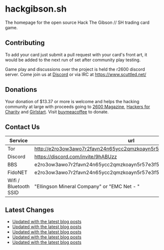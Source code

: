 # hackgibson.sh
The homepage for the open source Hack The Gibson // SH trading card game.


## Contributing

To add your card just submit a pull request with your card's front art, it would be added to the next run of set after community play testing.

Game play and discussions over the project is held the r2600 discord server. Come join us at [Discord](https://discord.com/invite/9hABUzz) or via IRC at https://www.scuttled.net/


## Donations

Your donation of $13.37 or more is welcome and helps the hacking community at large with proceeds going to [2600 Magazine](https://2600.com/), [Hackers for Charity](https://hackersforcharity.org) and [Girlstart](https://girlstart.org).  Visit [buymeacoffee](https://www.buymeacoffee.com/hackgibson.sh) to donate.


## Contact Us

Service | url
-|-
Tor | http://e2ro3ow3awo7r2favn24n65ycc2qmzkoayn5r57e3f56nvjwdcgg32ad.onion
Discord | https://discord.com/invite/9hABUzz
BBS | e2ro3ow3awo7r2favn24n65ycc2qmzkoayn5r57e3f56nvjwdcgg32ad.onion:23
FidoNET | e2ro3ow3awo7r2favn24n65ycc2qmzkoayn5r57e3f56nvjwdcgg32ad.onion:24554
Wifi / Bluetooth SSID | "Ellingson Mineral Company" or "EMC Net - <fidonet address>"

## Latest Changes
<!-- BLOG-POST-LIST:START -->
- [Updated with the latest blog posts](https://github.com/DFW2600/hackgibson.sh/commit/2c997c77c8e4851352f7035eecaabc85d40209f4)
- [Updated with the latest blog posts](https://github.com/DFW2600/hackgibson.sh/commit/e1a9b6ff0cf42d3cbba3a7a52de9479d72891492)
- [Updated with the latest blog posts](https://github.com/DFW2600/hackgibson.sh/commit/03b66b4819665577a14db5a17cc263007bb85de1)
- [Updated with the latest blog posts](https://github.com/DFW2600/hackgibson.sh/commit/875b30b7f2dd2fa51a5ef75c23dfbb3556355810)
- [Updated with the latest blog posts](https://github.com/DFW2600/hackgibson.sh/commit/0a5309eac3665b56dd3bbe3af627997d268c3b26)
<!-- BLOG-POST-LIST:END -->

